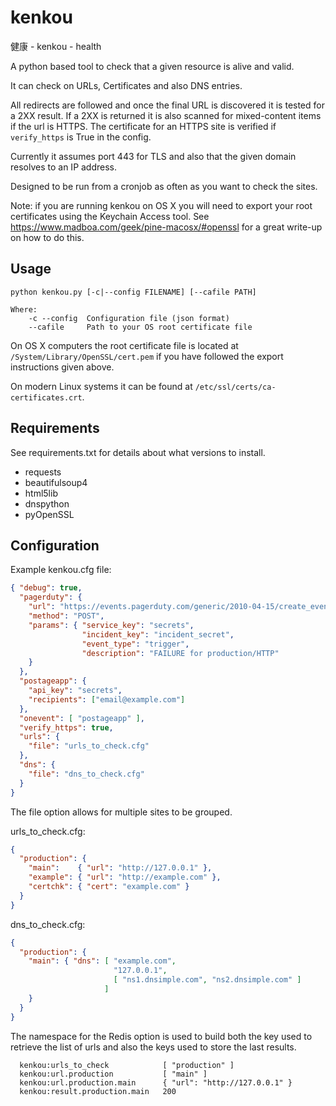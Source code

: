 kenkou
======
健康 - kenkou - health

A python based tool to check that a given resource is alive and valid.

It can check on URLs, Certificates and also DNS entries.

All redirects are followed and once the final URL is discovered it is tested for a 2XX result. If a 2XX is returned it is also scanned for mixed-content items if the url is HTTPS. The certificate for an HTTPS site is verified if ```verify_https``` is True in the config.

Currently it assumes port 443 for TLS and also that the given domain resolves to an IP address.

Designed to be run from a cronjob as often as you want to check the sites.

Note: if you are running kenkou on OS X you will need to export your root certificates using the Keychain Access tool. See https://www.madboa.com/geek/pine-macosx/#openssl for a great write-up on how to do this.

Usage
-----

```
python kenkou.py [-c|--config FILENAME] [--cafile PATH]

Where:
    -c --config  Configuration file (json format)
    --cafile     Path to your OS root certificate file
```

On OS X computers the root certificate file is located at ```/System/Library/OpenSSL/cert.pem``` if you have followed the export instructions given above.

On modern Linux systems it can be found at ```/etc/ssl/certs/ca-certificates.crt```.

Requirements
------------
See requirements.txt for details about what versions to install.
* requests
* beautifulsoup4
* html5lib
* dnspython
* pyOpenSSL

Configuration
-------------
Example kenkou.cfg file:

```json
{ "debug": true,
  "pagerduty": {
    "url": "https://events.pagerduty.com/generic/2010-04-15/create_event.json",
    "method": "POST",
    "params": { "service_key": "secrets",
                "incident_key": "incident_secret",
                "event_type": "trigger",
                "description": "FAILURE for production/HTTP"
    }
  },
  "postageapp": {
    "api_key": "secrets",
    "recipients": ["email@example.com"]
  },
  "onevent": [ "postageapp" ],
  "verify_https": true,
  "urls": {
    "file": "urls_to_check.cfg"
  },
  "dns": {
    "file": "dns_to_check.cfg"
  }
}
```

The file option allows for multiple sites to be grouped.

urls_to_check.cfg:

```json
{
  "production": {
    "main":    { "url": "http://127.0.0.1" },
    "example": { "url": "http://example.com" },
    "certchk": { "cert": "example.com" }
  }
}
```

dns_to_check.cfg:

```json
{
  "production": {
    "main": { "dns": [ "example.com", 
                       "127.0.0.1", 
                       [ "ns1.dnsimple.com", "ns2.dnsimple.com" ]
                     ]
    }
  }
}
```

The namespace for the Redis option is used to build both the key used to retrieve the
list of urls and also the keys used to store the last results.

```
  kenkou:urls_to_check            [ "production" ]
  kenkou:url.production           [ "main" ]
  kenkou:url.production.main      { "url": "http://127.0.0.1" }
  kenkou:result.production.main   200
```
